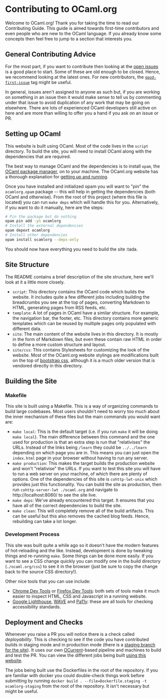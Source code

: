 Contributing to OCaml.org
=========================

Welcome to OCaml.org! Thank you for taking the time to read our Contributing Guide. This guide is aimed towards first-time contributors and even people who are new to the OCaml language. If you already know some concepts then feel free to jump to a section that interests you. 

## General Contributing Advice

For the most part, if you want to contribute then looking at the [open issues](https://github.com/ocaml/ocaml.org/issues) is a good place to start. Some of these are old enough to be closed. Hence, we recommend looking at the latest ones. For new contributors, the [`good-first-issue`](https://github.com/ocaml/ocaml.org/issues?q=is%3Aissue+is%3Aopen+label%3Agood-first-issue) tag might be useful.

In general, issues aren't assigned to anyone as such but, if you are working on something in an issue then it would make sense to tell us by commenting under that issue to avoid duplication of any work that may be going on elsewhere. There are lots of experienced OCaml developers still active on here and are more than willing to offer you a hand if you ask on an issue or PR. 

## Setting up OCaml

This website is built using OCaml. Most of the code lives in the `script` directory. To build the site, you will need to install OCaml along with the dependencies that are required. 

The best way to manage OCaml and the dependencies is to install `opam`, the [OCaml package manager](https://opam.ocaml.org/), on to your machine. The OCaml.org website has a thorough explanation for [getting up and running](https://ocaml.org/learn/tutorials/up_and_running.html). 

Once you have installed and initialized opam you will want to "pin" the `ocamlorg.opam` package -- this will help in getting the dependencies (both OCaml and otherwise). From the root of this project (where this file is located) you can run `make deps` which will handle this for you. Alternatively, if you want to do it manually, here are the steps: 

```sh
# Pin the package but do nothing
opam pin add -yn ocamlorg
# Install the external dependencies
opam depext ocamlorg
# Install other dependencies 
opam install ocamlorg --deps-only
```

You should now have everything you need to build the site :tada. 

## Site Structure

The README contains a brief description of the site structure, here we'll look at it a little more closely. 

 - `script`: This directory contains the OCaml code which builds the website. It includes quite a few different jobs including building the breadcrumbs you see at the top of pages, converting Markdown to HTML, generating pages from RSS feeds, etc. 
 - `template`: A lot of pages in OCaml have a similar structure. For example, the navigation bar, the footer, etc. This directory contains more generic templates which can be reused by multiple pages only populated with different data.
 - `site`: The main content of the website lives in this directory. It is mostly in the form of Markdown files, but even these contain raw HTML in order to define a more custom structure and layout. 
 - `site/css`: This contains Stylesheets for customizing the look of the website. Most of the OCaml.org website stylings are modifications built on the top of [bootstrap css](https://getbootstrap.com/), although it is a much older version that is vendored directly in this directory.

## Building the Site

### Makefile

This site is built using a Makefile. This is a way of organizing commands to build large codebases. Most users shouldn't need to worry too much about the inner mechanism of these files but the main commands you would want are: 

 - `make local`: This is the default target (i.e. if you run `make` it will be doing `make local`). The main difference between this command and the one used for production is that an extra step is run that "relativises" the URLs. Instead of the links being `/learn` they could be `../../learn` depending on which page you are in. This means you can just open the `index.html` page in your browser without having to run any server. 
 - `make production`: This makes the target builds the production website and won't "relativise" the URLs. If you want to test this site you will have to run a web server on your machine, of which there are plenty of options. One of the dependencies of this site is `cohttp-lwt-unix` which provides just this functionality. You can build the site as production, then run `cohttp-server-lwt ./ocaml.org` and navigate to http://localhost:8080/ to see the site live.
 - `make deps`: We've already encountered this target. It ensures that you have all of the correct dependencies to build the site.
 - `make clean`: This will completely remove all of the build artifacts. This can be useful but this also removes the cached blog feeds. Hence, rebuilding can take a lot longer. 

### Development Process

This site was built quite a while ago so it doesn't have the modern features of hot-reloading and the like. Instead, development is done by tweaking things and re-running `make`. Some things can be done more easily. If you want to see a CSS change quickly you can modify one in the build directory (`./ocaml.org/css`) to see it in the browser (just be sure to copy the change back to the source CSS directory!). 

Other nice tools that you can use include: 

 - [Chrome Dev Tools](https://developers.google.com/web/tools/chrome-devtools) or [Firefox Dev Tools](https://developer.mozilla.org/en-US/docs/Tools): both sets of tools make it much easier to inspect HTML, CSS and Javascript in a running website. 
 - [Google Lighthouse](https://developers.google.com/web/tools/lighthouse/), [WAVE](https://wave.webaim.org/) and [Pa11y](https://github.com/pa11y/pa11y): these are all tools for checking accessibility standards.

## Deployment and Checks

Whenever you raise a PR you will notice there is a check called *deployability*. This is checking to see if the code you have contributed builds in staging mode and in production mode (there is a [staging branch for the site](https://staging.ocaml.org/)). It uses our own [OCurrent](https://github.com/ocurrent/ocurrent)-based pipeline and machines to build and test the PR. You can view the different jobs being built [using this website](https://deploy.ocamllabs.io/?repo=ocaml/ocaml.org-builds).

The jobs being built use the Dockerfiles in the root of the repository. If you are familiar with docker you could double-check things work before submitting by running `docker build . --file=Dockerfile.staging -t ocamlorg-staging` from the root of the repository. It isn't necessary but might be useful.
